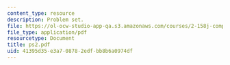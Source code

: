 ```yaml
---
content_type: resource
description: Problem set.
file: https://ol-ocw-studio-app-qa.s3.amazonaws.com/courses/2-158j-computational-geometry-spring-2003/41395d35e3a708782edfbb8b6a0974df_ps2.pdf
file_type: application/pdf
resourcetype: Document
title: ps2.pdf
uid: 41395d35-e3a7-0878-2edf-bb8b6a0974df
---
```

